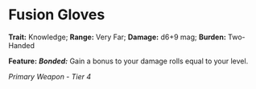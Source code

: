 # Fusion Gloves

**Trait:** Knowledge; **Range:** Very Far; **Damage:** d6+9 mag; **Burden:** Two-Handed

**Feature:** ***Bonded:*** Gain a bonus to your damage rolls equal to your level.

*Primary Weapon - Tier 4*
